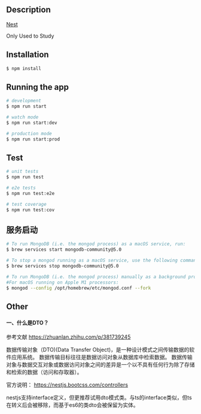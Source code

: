 ## Description

[Nest](https://github.com/nestjs/nest) 

Only Used to Study

## Installation

```bash
$ npm install
```

## Running the app

```bash
# development
$ npm run start

# watch mode
$ npm run start:dev

# production mode
$ npm run start:prod
```

## Test

```bash
# unit tests
$ npm run test

# e2e tests
$ npm run test:e2e

# test coverage
$ npm run test:cov
```

## 服务启动

```bash
# To run MongoDB (i.e. the mongod process) as a macOS service, run:
$ brew services start mongodb-community@5.0

# To stop a mongod running as a macOS service, use the following command as needed:
$ brew services stop mongodb-community@5.0

# To run MongoDB (i.e. the mongod process) manually as a background process, run:
#For macOS running on Apple M1 processors:
$ mongod --config /opt/homebrew/etc/mongod.conf --fork

```

## Other
#### 一、什么是DTO？
参考文献 https://zhuanlan.zhihu.com/p/381739245

数据传输对象（DTO)(Data Transfer Object)，是一种设计模式之间传输数据的软件应用系统。
数据传输目标往往是数据访问对象从数据库中检索数据。
数据传输对象与数据交互对象或数据访问对象之间的差异是一个以不具有任何行为除了存储和检索的数据（访问和存取器）。

官方说明： https://nestjs.bootcss.com/controllers

nestjs支持interface定义，但更推荐试用dto模式类。与ts的interface类似，但ts在转义后会被移除，而基于es6的类dto会被保留为实体。
